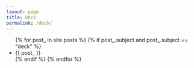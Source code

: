 ```yaml
---
layout: page
title: Deck
permalink: /deck/
---
```


<ul class="list-view">
  {% for post_ in site.posts %}
		{% if post_.subject and post_.subject == "deck" %}
		<li>
			{{ post_ }}
		</li>
		{% endif %}
  {% endfor %}
</ul>
